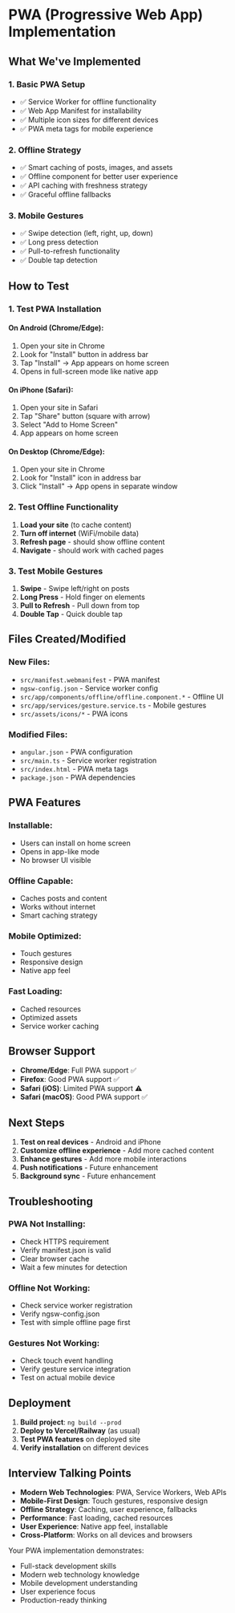 # PWA (Progressive Web App) Implementation

## What We've Implemented

### 1. **Basic PWA Setup**
- ✅ Service Worker for offline functionality
- ✅ Web App Manifest for installability
- ✅ Multiple icon sizes for different devices
- ✅ PWA meta tags for mobile experience

### 2. **Offline Strategy**
- ✅ Smart caching of posts, images, and assets
- ✅ Offline component for better user experience
- ✅ API caching with freshness strategy
- ✅ Graceful offline fallbacks

### 3. **Mobile Gestures**
- ✅ Swipe detection (left, right, up, down)
- ✅ Long press detection
- ✅ Pull-to-refresh functionality
- ✅ Double tap detection

## How to Test

### **1. Test PWA Installation**

#### **On Android (Chrome/Edge)**:
1. Open your site in Chrome
2. Look for "Install" button in address bar
3. Tap "Install" → App appears on home screen
4. Opens in full-screen mode like native app

#### **On iPhone (Safari)**:
1. Open your site in Safari
2. Tap "Share" button (square with arrow)
3. Select "Add to Home Screen"
4. App appears on home screen

#### **On Desktop (Chrome/Edge)**:
1. Open your site in Chrome
2. Look for "Install" icon in address bar
3. Click "Install" → App opens in separate window

### **2. Test Offline Functionality**

1. **Load your site** (to cache content)
2. **Turn off internet** (WiFi/mobile data)
3. **Refresh page** - should show offline content
4. **Navigate** - should work with cached pages

### **3. Test Mobile Gestures**

1. **Swipe** - Swipe left/right on posts
2. **Long Press** - Hold finger on elements
3. **Pull to Refresh** - Pull down from top
4. **Double Tap** - Quick double tap

## Files Created/Modified

### **New Files**:
- `src/manifest.webmanifest` - PWA manifest
- `ngsw-config.json` - Service worker config
- `src/app/components/offline/offline.component.*` - Offline UI
- `src/app/services/gesture.service.ts` - Mobile gestures
- `src/assets/icons/*` - PWA icons

### **Modified Files**:
- `angular.json` - PWA configuration
- `src/main.ts` - Service worker registration
- `src/index.html` - PWA meta tags
- `package.json` - PWA dependencies

## PWA Features

### **Installable**:
- Users can install on home screen
- Opens in app-like mode
- No browser UI visible

### **Offline Capable**:
- Caches posts and content
- Works without internet
- Smart caching strategy

### **Mobile Optimized**:
- Touch gestures
- Responsive design
- Native app feel

### **Fast Loading**:
- Cached resources
- Optimized assets
- Service worker caching

## Browser Support

- **Chrome/Edge**: Full PWA support ✅
- **Firefox**: Good PWA support ✅
- **Safari (iOS)**: Limited PWA support ⚠️
- **Safari (macOS)**: Good PWA support ✅

## Next Steps

1. **Test on real devices** - Android and iPhone
2. **Customize offline experience** - Add more cached content
3. **Enhance gestures** - Add more mobile interactions
4. **Push notifications** - Future enhancement
5. **Background sync** - Future enhancement

## Troubleshooting

### **PWA Not Installing**:
- Check HTTPS requirement
- Verify manifest.json is valid
- Clear browser cache
- Wait a few minutes for detection

### **Offline Not Working**:
- Check service worker registration
- Verify ngsw-config.json
- Test with simple offline page first

### **Gestures Not Working**:
- Check touch event handling
- Verify gesture service integration
- Test on actual mobile device

## Deployment

1. **Build project**: `ng build --prod`
2. **Deploy to Vercel/Railway** (as usual)
3. **Test PWA features** on deployed site
4. **Verify installation** on different devices

## Interview Talking Points

- **Modern Web Technologies**: PWA, Service Workers, Web APIs
- **Mobile-First Design**: Touch gestures, responsive design
- **Offline Strategy**: Caching, user experience, fallbacks
- **Performance**: Fast loading, cached resources
- **User Experience**: Native app feel, installable
- **Cross-Platform**: Works on all devices and browsers

Your PWA implementation demonstrates:
- Full-stack development skills
- Modern web technology knowledge
- Mobile development understanding
- User experience focus
- Production-ready thinking
